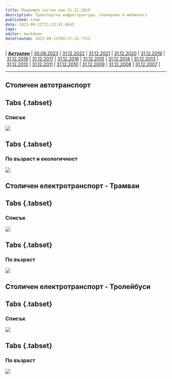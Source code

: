 ```yaml
---
title: Подвижен състав към 31.12.2010
description: Транспортна инфраструктура, планиране и мобилност
published: true
date: 2023-09-12T11:23:41.864Z
tags: 
editor: markdown
dateCreated: 2023-09-12T09:37:15.772Z
---
```


| [**Актуален**](/bg/public-transport/fleet-list/actual) | [30.06.2023](/bg/public-transport/fleet-list/2023-06-30) | [31.12.2022](/bg/public-transport/fleet-list/2022-12-31) | [31.12.2021](/bg/public-transport/fleet-list/2021-12-31) | [31.12.2020](/bg/public-transport/fleet-list/2020-12-31) | [31.12.2019](/bg/public-transport/fleet-list/2019-12-31) | [31.12.2018](/bg/public-transport/fleet-list/2018-12-31) | [31.12.2017](/bg/public-transport/fleet-list/2017-12-31) | [31.12.2016](/bg/public-transport/fleet-list/2016-12-31) | [31.12.2015](/bg/public-transport/fleet-list/2015-12-31) | [31.12.2014](/bg/public-transport/fleet-list/2014-12-31) | [31.12.2013](/bg/public-transport/fleet-list/2013-12-31) | [31.12.2012](/bg/public-transport/fleet-list/2012-12-31) | [31.12.2011](/bg/public-transport/fleet-list/2011-12-31) | [31.12.2010](/bg/public-transport/fleet-list/2010-12-31) | [31.12.2009](/bg/public-transport/fleet-list/2009-12-31) | [31.12.2008](/bg/public-transport/fleet-list/2008-12-31) | [31.12.2007](/bg/public-transport/fleet-list/2007-12-31) | 

---


## Столичен автотранспорт
## Tabs {.tabset}
### Списък
<img src="https://drive.google.com/uc?id=1zp4KHmkd2AB40vdaeeHrkEhD5QOhSo4k">

## Tabs {.tabset}
### По възраст и екологичност
<img src="https://drive.google.com/uc?id=1UB3DAxpMkW5D-52OP8xgB3D_SdK81KdJ">

## Столичен електротранспорт - Трамваи
## Tabs {.tabset}
### Списък
<img src="https://drive.google.com/uc?id=">

## Tabs {.tabset}
### По възраст
<img src="https://drive.google.com/uc?id=">

## Столичен електротранспорт - Тролейбуси
## Tabs {.tabset}
### Списък
<img src="https://drive.google.com/uc?id=">

## Tabs {.tabset}
### По възраст
<img src="https://drive.google.com/uc?id=">

